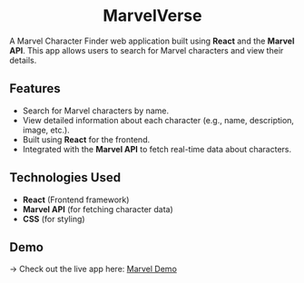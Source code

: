 
<h1 align="center">MarvelVerse</h1>

A Marvel Character Finder web application built using **React** and the **Marvel API**. This app allows users to search for Marvel characters and view their details.

## Features

- Search for Marvel characters by name.
- View detailed information about each character (e.g., name, description, image, etc.).
- Built using **React** for the frontend.
- Integrated with the **Marvel API** to fetch real-time data about characters.

## Technologies Used

- **React** (Frontend framework)
- **Marvel API** (for fetching character data)
- **CSS** (for styling)


## Demo

-> Check out the live app here: [Marvel Demo](https://marverse.netlify.app/)




